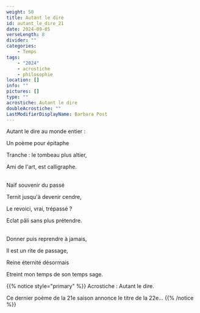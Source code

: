 ```yaml
---
weight: 50
title: Autant le dire
id: autant_le_dire_21
date: 2024-09-05
verseLength: 8
divider: ""
categories:
    - Temps
tags:
    - "2024"
    - acrostiche
    - philosophie
location: []
info: ""
pictures: []
type: ""
acrostiche: Autant le dire
doubleAcrostiche: ""
LastModifierDisplayName: Barbara Post
---
```

Autant le dire au monde entier :

Un poème pour épitaphe

Tranche : le tombeau plus altier,

Ami de l'art, est calligraphe.

 \
Naïf souvenir du passé

Ternit jusqu'à devenir cendre,

Le revoici, vrai, trépassé ?

Eclat pâli sans plus prétendre.

 \
Donner puis reprendre à jamais,

Il est un rite de passage,

Reine éternité désormais

Etreint mon temps de son temps sage.


<!-- FM:Snippet:Start data:{"id":"_simpleNotice","fields":[{"name":"content","value":"Acrostiche : Autant le dire"}]} -->
{{% notice style="primary" %}}
Acrostiche : Autant le dire.

Ce dernier poème de la 21e saison annonce le titre de la 22e...
{{% /notice %}}
<!-- FM:Snippet:End -->
